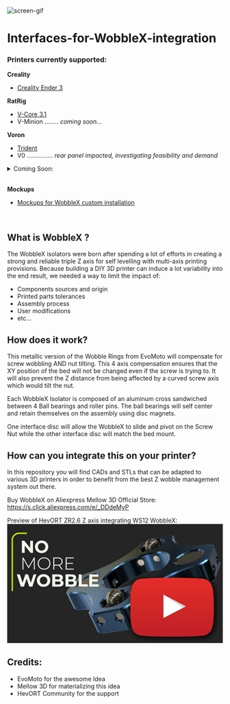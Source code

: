 ![screen-gif](./Pictures/WobbleX_Gif12fps.gif)
# Interfaces-for-WobbleX-integration

### Printers currently supported:
**Creality**
   - [Creality Ender 3](https://github.com/MirageC79/Interfaces-for-WobbleX-integration/tree/main/Creality/Ender3)

**RatRig**
   - [V-Core 3.1](https://github.com/MirageC79/Interfaces-for-WobbleX-integration/blob/main/RatRig/VCore3.1)  
   - V-Minion ........ *coming soon...*  

**Voron**
   - [Trident](https://github.com/MirageC79/Interfaces-for-WobbleX-integration/tree/main/Voron/Trident)  
   - V0 ............... *rear panel impacted, investigating feasibility and demand*  
<details><summary> Coming Soon: </summary>
<p>  


**VzBoT**
   - VZ235 ........... Currently not possible, clashing with RSCS ducting.
   - VZ330 ........... Currently not possible, clashing with RSCS ducting. 
</p>
</details>
<br>

**Mockups**
   - [Mockups for WobbleX custom installation](https://github.com/MirageC79/Interfaces-for-WobbleX-integration/tree/main/MockUp)
<br>


## What is WobbleX ?
The WobbleX isolators were born after spending a lot of efforts in creating a strong and reliable triple Z axis for self levelling with multi-axis printing provisions.
Because building a DIY 3D printer can induce a lot variability into the end result, we needed a way to limit the impact of:
- Components sources and origin
- Printed parts tolerances
- Assembly process
- User modifications 
- etc...

## How does it work?
This metallic version of the Wobble Rings from EvoMoto will compensate for screw wobbling AND nut tilting.  This 4 axis compensation ensures that the XY position of the bed will not be changed even if the screw is trying to.  It will also prevent the Z distance from being affected by a curved screw axis which would tilt the nut.

Each WobbleX Isolator is composed of an aluminum cross sandwiched between 4 Ball bearings and roller pins. The ball bearings will self center and retain themselves on the assembly using disc magnets.

One interface disc will allow the WobbleX to slide and pivot on the Screw Nut while the other interface disc will match the bed mount.  


## How can you integrate this on your printer?
In this repository you will find CADs and STLs that can be adapted to various 3D printers in order to benefit from the best Z wobble management system out there.

Buy WobbleX on Aliexpress Mellow 3D Official Store: https://s.click.aliexpress.com/e/_DDdeMyP

Preview of HevORT ZR2.6 Z axis integrating WS12 WobbleX:
[![Video](/Pictures/YT_ZR2.6_Preview.jpg)](https://www.youtube.com/watch?v=mLhklORNFBQ)

## Credits:
- EvoMoto for the awesome Idea
- Mellow 3D for materializing this idea
- HevORT Community for the support


